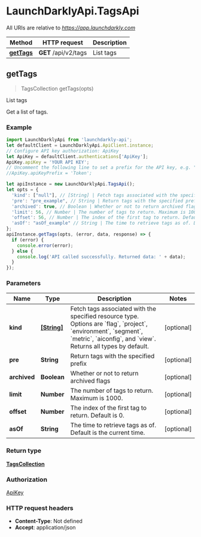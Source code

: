 # LaunchDarklyApi.TagsApi

All URIs are relative to *https://app.launchdarkly.com*

Method | HTTP request | Description
------------- | ------------- | -------------
[**getTags**](TagsApi.md#getTags) | **GET** /api/v2/tags | List tags



## getTags

> TagsCollection getTags(opts)

List tags

Get a list of tags.

### Example

```javascript
import LaunchDarklyApi from 'launchdarkly-api';
let defaultClient = LaunchDarklyApi.ApiClient.instance;
// Configure API key authorization: ApiKey
let ApiKey = defaultClient.authentications['ApiKey'];
ApiKey.apiKey = 'YOUR API KEY';
// Uncomment the following line to set a prefix for the API key, e.g. "Token" (defaults to null)
//ApiKey.apiKeyPrefix = 'Token';

let apiInstance = new LaunchDarklyApi.TagsApi();
let opts = {
  'kind': ["null"], // [String] | Fetch tags associated with the specified resource type. Options are `flag`, `project`, `environment`, `segment`, `metric`, `aiconfig`, and `view`. Returns all types by default.
  'pre': "pre_example", // String | Return tags with the specified prefix
  'archived': true, // Boolean | Whether or not to return archived flags
  'limit': 56, // Number | The number of tags to return. Maximum is 1000.
  'offset': 56, // Number | The index of the first tag to return. Default is 0.
  'asOf': "asOf_example" // String | The time to retrieve tags as of. Default is the current time.
};
apiInstance.getTags(opts, (error, data, response) => {
  if (error) {
    console.error(error);
  } else {
    console.log('API called successfully. Returned data: ' + data);
  }
});
```

### Parameters


Name | Type | Description  | Notes
------------- | ------------- | ------------- | -------------
 **kind** | [**[String]**](String.md)| Fetch tags associated with the specified resource type. Options are &#x60;flag&#x60;, &#x60;project&#x60;, &#x60;environment&#x60;, &#x60;segment&#x60;, &#x60;metric&#x60;, &#x60;aiconfig&#x60;, and &#x60;view&#x60;. Returns all types by default. | [optional] 
 **pre** | **String**| Return tags with the specified prefix | [optional] 
 **archived** | **Boolean**| Whether or not to return archived flags | [optional] 
 **limit** | **Number**| The number of tags to return. Maximum is 1000. | [optional] 
 **offset** | **Number**| The index of the first tag to return. Default is 0. | [optional] 
 **asOf** | **String**| The time to retrieve tags as of. Default is the current time. | [optional] 

### Return type

[**TagsCollection**](TagsCollection.md)

### Authorization

[ApiKey](../README.md#ApiKey)

### HTTP request headers

- **Content-Type**: Not defined
- **Accept**: application/json


